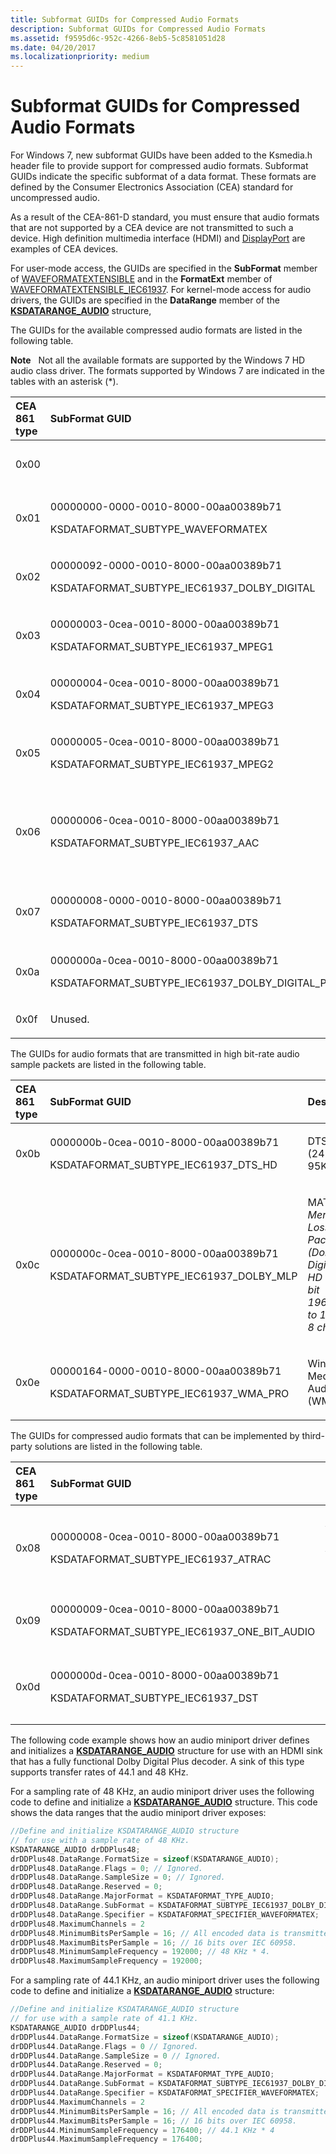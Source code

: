 ```yaml
---
title: Subformat GUIDs for Compressed Audio Formats
description: Subformat GUIDs for Compressed Audio Formats
ms.assetid: f9595d6c-952c-4266-8eb5-5c8581051d28
ms.date: 04/20/2017
ms.localizationpriority: medium
---
```


# Subformat GUIDs for Compressed Audio Formats


For Windows 7, new subformat GUIDs have been added to the Ksmedia.h header file to provide support for compressed audio formats. Subformat GUIDs indicate the specific subformat of a data format. These formats are defined by the Consumer Electronics Association (CEA) standard for uncompressed audio.

As a result of the CEA-861-D standard, you must ensure that audio formats that are not supported by a CEA device are not transmitted to such a device. High definition multimedia interface (HDMI) and [DisplayPort](https://www.displayport.org/) are examples of CEA devices.

For user-mode access, the GUIDs are specified in the **SubFormat** member of [WAVEFORMATEXTENSIBLE](https://go.microsoft.com/fwlink/p/?linkid=142020) and in the **FormatExt** member of [WAVEFORMATEXTENSIBLE\_IEC61937](https://go.microsoft.com/fwlink/p/?linkid=142021). For kernel-mode access for audio drivers, the GUIDs are specified in the **DataRange** member of the [**KSDATARANGE\_AUDIO**](https://msdn.microsoft.com/library/windows/hardware/ff537096) structure,

The GUIDs for the available compressed audio formats are listed in the following table.

**Note**   Not all the available formats are supported by the Windows 7 HD audio class driver. The formats supported by Windows 7 are indicated in the tables with an asterisk (\*).

 

<table>
<colgroup>
<col width="33%" />
<col width="33%" />
<col width="33%" />
</colgroup>
<thead>
<tr class="header">
<th align="left">CEA 861 type</th>
<th align="left">SubFormat GUID</th>
<th align="left">Description</th>
</tr>
</thead>
<tbody>
<tr class="odd">
<td align="left"><p>0x00</p></td>
<td align="left"></td>
<td align="left"><p>Refer to the stream.</p></td>
</tr>
<tr class="even">
<td align="left"><p>0x01</p></td>
<td align="left"><p>00000000-0000-0010-8000-00aa00389b71</p>
<p>KSDATAFORMAT_SUBTYPE_WAVEFORMATEX</p></td>
<td align="left"><p>IEC 60958 PCM<em></p></td>
</tr>
<tr class="odd">
<td align="left"><p>0x02</p></td>
<td align="left"><p>00000092-0000-0010-8000-00aa00389b71</p>
<p>KSDATAFORMAT_SUBTYPE_IEC61937_DOLBY_DIGITAL</p></td>
<td align="left"><p>AC-3</em></p></td>
</tr>
<tr class="even">
<td align="left"><p>0x03</p></td>
<td align="left"><p>00000003-0cea-0010-8000-00aa00389b71</p>
<p>KSDATAFORMAT_SUBTYPE_IEC61937_MPEG1</p></td>
<td align="left"><p>MPEG-1 (Layer1 & 2)</p></td>
</tr>
<tr class="odd">
<td align="left"><p>0x04</p></td>
<td align="left"><p>00000004-0cea-0010-8000-00aa00389b71</p>
<p>KSDATAFORMAT_SUBTYPE_IEC61937_MPEG3</p></td>
<td align="left"><p>MPEG-3 (Layer 3)</p></td>
</tr>
<tr class="even">
<td align="left"><p>0x05</p></td>
<td align="left"><p>00000005-0cea-0010-8000-00aa00389b71</p>
<p>KSDATAFORMAT_SUBTYPE_IEC61937_MPEG2</p></td>
<td align="left"><p>MPEG-2 (Multichanel)</p></td>
</tr>
<tr class="odd">
<td align="left"><p>0x06</p></td>
<td align="left"><p>00000006-0cea-0010-8000-00aa00389b71</p>
<p>KSDATAFORMAT_SUBTYPE_IEC61937_AAC</p></td>
<td align="left"><p>Advanced audio coding* (MPEG-2/4 AAC in ADTS)</p></td>
</tr>
<tr class="even">
<td align="left"><p>0x07</p></td>
<td align="left"><p>00000008-0000-0010-8000-00aa00389b71</p>
<p>KSDATAFORMAT_SUBTYPE_IEC61937_DTS</p></td>
<td align="left"><p>Digital Theater Sound (DTS)<em></p></td>
</tr>
<tr class="odd">
<td align="left"><p>0x0a</p></td>
<td align="left"><p>0000000a-0cea-0010-8000-00aa00389b71</p>
<p>KSDATAFORMAT_SUBTYPE_IEC61937_DOLBY_DIGITAL_PLUS</p></td>
<td align="left"><p>Dolby Digital Plus</em></p></td>
</tr>
<tr class="even">
<td align="left"><p>0x0f</p></td>
<td align="left"><p>Unused.</p></td>
<td align="left"><p>Reserved</p></td>
</tr>
</tbody>
</table>

 

The GUIDs for audio formats that are transmitted in high bit-rate audio sample packets are listed in the following table.

<table>
<colgroup>
<col width="33%" />
<col width="33%" />
<col width="33%" />
</colgroup>
<thead>
<tr class="header">
<th align="left">CEA 861 type</th>
<th align="left">SubFormat GUID</th>
<th align="left">Description</th>
</tr>
</thead>
<tbody>
<tr class="odd">
<td align="left"><p>0x0b</p></td>
<td align="left"><p>0000000b-0cea-0010-8000-00aa00389b71</p>
<p>KSDATAFORMAT_SUBTYPE_IEC61937_DTS_HD</p></td>
<td align="left"><p>DTS-HD (24-bit, 95KHz)</p></td>
</tr>
<tr class="even">
<td align="left"><p>0x0c</p></td>
<td align="left"><p>0000000c-0cea-0010-8000-00aa00389b71</p>
<p>KSDATAFORMAT_SUBTYPE_IEC61937_DOLBY_MLP</p></td>
<td align="left"><p>MAT(MLP)<em>- Meridian Lossless Packing (Dolby Digital True HD - 24-bit 196KHz/up to 18M bps, 8 channels)</p></td>
</tr>
<tr class="odd">
<td align="left"><p>0x0e</p></td>
<td align="left"><p>00000164-0000-0010-8000-00aa00389b71</p>
<p>KSDATAFORMAT_SUBTYPE_IEC61937_WMA_PRO</p></td>
<td align="left"><p>Windows Media Audio (WMA) Pro</em></p></td>
</tr>
</tbody>
</table>

 

The GUIDs for compressed audio formats that can be implemented by third-party solutions are listed in the following table.

<table>
<colgroup>
<col width="33%" />
<col width="33%" />
<col width="33%" />
</colgroup>
<thead>
<tr class="header">
<th align="left">CEA 861 type</th>
<th align="left">SubFormat GUID</th>
<th align="left">Description</th>
</tr>
</thead>
<tbody>
<tr class="odd">
<td align="left"><p>0x08</p></td>
<td align="left"><p>00000008-0cea-0010-8000-00aa00389b71</p>
<p>KSDATAFORMAT_SUBTYPE_IEC61937_ATRAC</p></td>
<td align="left"><p>Adaptive Transform Acoustic Coding (ATRAC)</p></td>
</tr>
<tr class="even">
<td align="left"><p>0x09</p></td>
<td align="left"><p>00000009-0cea-0010-8000-00aa00389b71</p>
<p>KSDATAFORMAT_SUBTYPE_IEC61937_ONE_BIT_AUDIO</p></td>
<td align="left"><p>One-bit audio</p></td>
</tr>
<tr class="odd">
<td align="left"><p>0x0d</p></td>
<td align="left"><p>0000000d-0cea-0010-8000-00aa00389b71</p>
<p>KSDATAFORMAT_SUBTYPE_IEC61937_DST</p></td>
<td align="left"><p>Direct Stream Transport (DST)</p></td>
</tr>
</tbody>
</table>

 

The following code example shows how an audio miniport driver defines and initializes a [**KSDATARANGE\_AUDIO**](https://msdn.microsoft.com/library/windows/hardware/ff537096) structure for use with an HDMI sink that has a fully functional Dolby Digital Plus decoder. A sink of this type supports transfer rates of 44.1 and 48 KHz.

For a sampling rate of 48 KHz, an audio miniport driver uses the following code to define and initialize a [**KSDATARANGE\_AUDIO**](https://msdn.microsoft.com/library/windows/hardware/ff537096) structure. This code shows the data ranges that the audio miniport driver exposes:

```cpp
//Define and initialize KSDATARANGE_AUDIO structure
// for use with a sample rate of 48 KHz.
KSDATARANGE_AUDIO drDDPlus48;
drDDPlus48.DataRange.FormatSize = sizeof(KSDATARANGE_AUDIO);
drDDPlus48.DataRange.Flags = 0; // Ignored.
drDDPlus48.DataRange.SampleSize = 0; // Ignored.
drDDPlus48.DataRange.Reserved = 0;
drDDPlus48.DataRange.MajorFormat = KSDATAFORMAT_TYPE_AUDIO;
drDDPlus48.DataRange.SubFormat = KSDATAFORMAT_SUBTYPE_IEC61937_DOLBY_DIGITAL_PLUS;
drDDPlus48.DataRange.Specifier = KSDATAFORMAT_SPECIFIER_WAVEFORMATEX;
drDDPlus48.MaximumChannels = 2
drDDPlus48.MinimumBitsPerSample = 16; // All encoded data is transmitted at
drDDPlus48.MaximumBitsPerSample = 16; // 16 bits over IEC 60958.
drDDPlus48.MinimumSampleFrequency = 192000; // 48 KHz * 4.
drDDPlus48.MaximumSampleFrequency = 192000;
```

For a sampling rate of 44.1 KHz, an audio miniport driver uses the following code to define and initialize a [**KSDATARANGE\_AUDIO**](https://msdn.microsoft.com/library/windows/hardware/ff537096) structure:

```cpp
//Define and initialize KSDATARANGE_AUDIO structure
// for use with a sample rate of 41.1 KHz.
KSDATARANGE_AUDIO drDDPlus44;
drDDPlus44.DataRange.FormatSize = sizeof(KSDATARANGE_AUDIO);
drDDPlus44.DataRange.Flags = 0 // Ignored.
drDDPlus44.DataRange.SampleSize = 0 // Ignored.
drDDPlus44.DataRange.Reserved = 0; 
drDDPlus44.DataRange.MajorFormat = KSDATAFORMAT_TYPE_AUDIO;
drDDPlus44.DataRange.SubFormat = KSDATAFORMAT_SUBTYPE_IEC61937_DOLBY_DIGITAL_PLUS;
drDDPlus44.DataRange.Specifier = KSDATAFORMAT_SPECIFIER_WAVEFORMATEX;
drDDPlus44.MaximumChannels = 2
drDDPlus44.MinimumBitsPerSample = 16; // All encoded data is transmitted at
drDDPlus44.MaximumBitsPerSample = 16; // 16 bits over IEC 60958.
drDDPlus44.MinimumSampleFrequency = 176400; // 44.1 KHz * 4
drDDPlus44.MaximumSampleFrequency = 176400;
```

 

 




